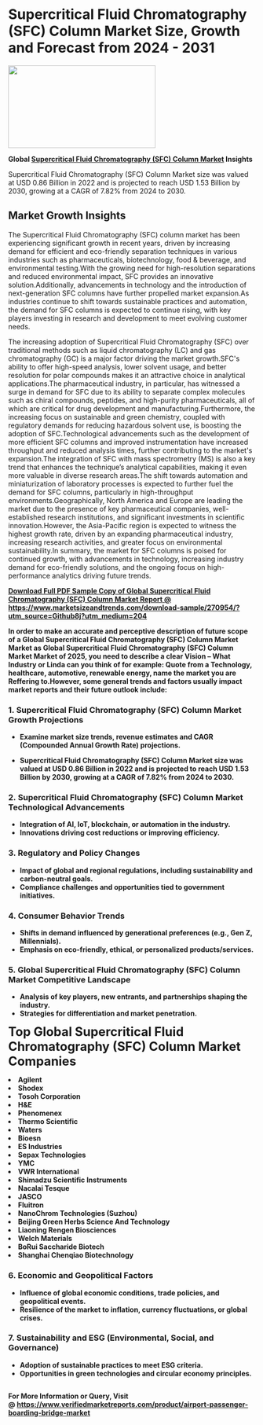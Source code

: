 <H1>Supercritical Fluid Chromatography (SFC) Column Market Size, Growth and Forecast from 2024 - 2031</H1><img class="aligncenter size-medium wp-image-584254" src="https://thirdeyenews.in/wp-content/uploads/2024/09/Global-Market-Research-300x168.jpeg" alt="" width="300" height="168" /><p><strong>Global&nbsp;<a href="https://www.marketsizeandtrends.com/download-sample/270954/?utm_source=Github8j?utm_medium=204">Supercritical Fluid Chromatography (SFC) Column Market</a> Insights</strong></p><p>Supercritical Fluid Chromatography (SFC) Column Market size was valued at USD 0.86 Billion in 2022 and is projected to reach USD 1.53 Billion by 2030, growing at a CAGR of 7.82% from 2024 to 2030.</p><p><h2>Market Growth Insights</h2> <p>The Supercritical Fluid Chromatography (SFC) column market has been experiencing significant growth in recent years, driven by increasing demand for efficient and eco-friendly separation techniques in various industries such as pharmaceuticals, biotechnology, food & beverage, and environmental testing.With the growing need for high-resolution separations and reduced environmental impact, SFC provides an innovative solution.Additionally, advancements in technology and the introduction of next-generation SFC columns have further propelled market expansion.As industries continue to shift towards sustainable practices and automation, the demand for SFC columns is expected to continue rising, with key players investing in research and development to meet evolving customer needs.</p> <p><strong><a href="download-sample-link"></a></strong></p> <p>The increasing adoption of Supercritical Fluid Chromatography (SFC) over traditional methods such as liquid chromatography (LC) and gas chromatography (GC) is a major factor driving the market growth.SFC's ability to offer high-speed analysis, lower solvent usage, and better resolution for polar compounds makes it an attractive choice in analytical applications.The pharmaceutical industry, in particular, has witnessed a surge in demand for SFC due to its ability to separate complex molecules such as chiral compounds, peptides, and high-purity pharmaceuticals, all of which are critical for drug development and manufacturing.Furthermore, the increasing focus on sustainable and green chemistry, coupled with regulatory demands for reducing hazardous solvent use, is boosting the adoption of SFC.Technological advancements such as the development of more efficient SFC columns and improved instrumentation have increased throughput and reduced analysis times, further contributing to the market's expansion.The integration of SFC with mass spectrometry (MS) is also a key trend that enhances the technique’s analytical capabilities, making it even more valuable in diverse research areas.The shift towards automation and miniaturization of laboratory processes is expected to further fuel the demand for SFC columns, particularly in high-throughput environments.Geographically, North America and Europe are leading the market due to the presence of key pharmaceutical companies, well-established research institutions, and significant investments in scientific innovation.However, the Asia-Pacific region is expected to witness the highest growth rate, driven by an expanding pharmaceutical industry, increasing research activities, and greater focus on environmental sustainability.In summary, the market for SFC columns is poised for continued growth, with advancements in technology, increasing industry demand for eco-friendly solutions, and the ongoing focus on high-performance analytics driving future trends.<p><strong><a href="get-more-info-link"></p><p><span class=""><strong>Download Full PDF Sample Copy of Global Supercritical Fluid Chromatography (SFC) Column Market Report</strong> @ <a href="https://www.marketsizeandtrends.com/download-sample/270954/?utm_source=Github8j?utm_medium=204" target="_blank">https://www.marketsizeandtrends.com/download-sample/270954/?utm_source=Github8j?utm_medium=204</a></span></p><p>In order to make an accurate and perceptive description of future scope of a Global&nbsp;Supercritical Fluid Chromatography (SFC) Column Market Market as Global&nbsp;Supercritical Fluid Chromatography (SFC) Column Market Market of 2025, you need to describe a clear Vision &ndash; What Industry or Linda can you think of for example: Quote from a Technology, healthcare, automotive, renewable energy, name the market you are Reffering to.However, some general trends and factors usually impact market reports and their future outlook include:</p><h3>1.&nbsp;<strong>Supercritical Fluid Chromatography (SFC) Column Market Growth Projections</strong></h3><ul><li>Examine market size trends, revenue estimates and CAGR (Compounded Annual Growth Rate) projections.</li><li><p>Supercritical Fluid Chromatography (SFC) Column Market size was valued at USD 0.86 Billion in 2022 and is projected to reach USD 1.53 Billion by 2030, growing at a CAGR of 7.82% from 2024 to 2030.</p></li></ul><h3>2.&nbsp;<strong>Supercritical Fluid Chromatography (SFC) Column Market Technological Advancements</strong></h3><ul><li>Integration of AI, IoT, blockchain, or automation in the industry.</li><li>Innovations driving cost reductions or improving efficiency.</li></ul><h3>3.&nbsp;<strong>Regulatory and Policy Changes</strong></h3><ul><li>Impact of global and regional regulations, including sustainability and carbon-neutral goals.</li><li>Compliance challenges and opportunities tied to government initiatives.</li></ul><h3>4.&nbsp;<strong>Consumer Behavior Trends</strong></h3><ul><li>Shifts in demand influenced by generational preferences (e.g., Gen Z, Millennials).</li><li>Emphasis on eco-friendly, ethical, or personalized products/services.</li></ul><h3>5.&nbsp;<strong>Global Supercritical Fluid Chromatography (SFC) Column Market Competitive Landscape</strong></h3><ul><li>Analysis of key players, new entrants, and partnerships shaping the industry.</li><li>Strategies for differentiation and market penetration.</li></ul><p data-pm-slice="1 1 []"><span style="color: inherit; font-family: inherit; font-size: 25px;">Top Global Supercritical Fluid Chromatography (SFC) Column Market Companies</span></p><div class="" data-test-id=""><p><li>Agilent</li><li> Shodex</li><li> Tosoh Corporation</li><li> H&E</li><li> Phenomenex</li><li> Thermo Scientific</li><li> Waters</li><li> Bioesn</li><li> ES Industries</li><li> Sepax Technologies</li><li> YMC</li><li> VWR International</li><li> Shimadzu Scientific Instruments</li><li> Nacalai Tesque</li><li> JASCO</li><li> Fluitron</li><li> NanoChrom Technologies (Suzhou)</li><li> Beijing Green Herbs Science And Technology</li><li> Liaoning Rengen Biosciences</li><li> Welch Materials</li><li> BoRui Saccharide Biotech</li><li> Shanghai Chenqiao Biotechnology</li></p></div><h3>6.&nbsp;<strong>Economic and Geopolitical Factors</strong></h3><ul><li>Influence of global economic conditions, trade policies, and geopolitical events.</li><li>Resilience of the market to inflation, currency fluctuations, or global crises.</li></ul><h3>7.&nbsp;<strong>Sustainability and ESG (Environmental, Social, and Governance)</strong></h3><ul><li>Adoption of sustainable practices to meet ESG criteria.</li><li>Opportunities in green technologies and circular economy principles.</li></ul><h2><strong style="font-size: 14px;">For More Information or Query, Visit @&nbsp;</strong><a style="background-color: #ffffff; font-size: 14px;" href="https://www.marketsizeandtrends.com/report/supercritical-fluid-chromatography-sfc-column-market/" target="_blank">https://www.verifiedmarketreports.com/product/airport-passenger-boarding-bridge-market</a></h2>